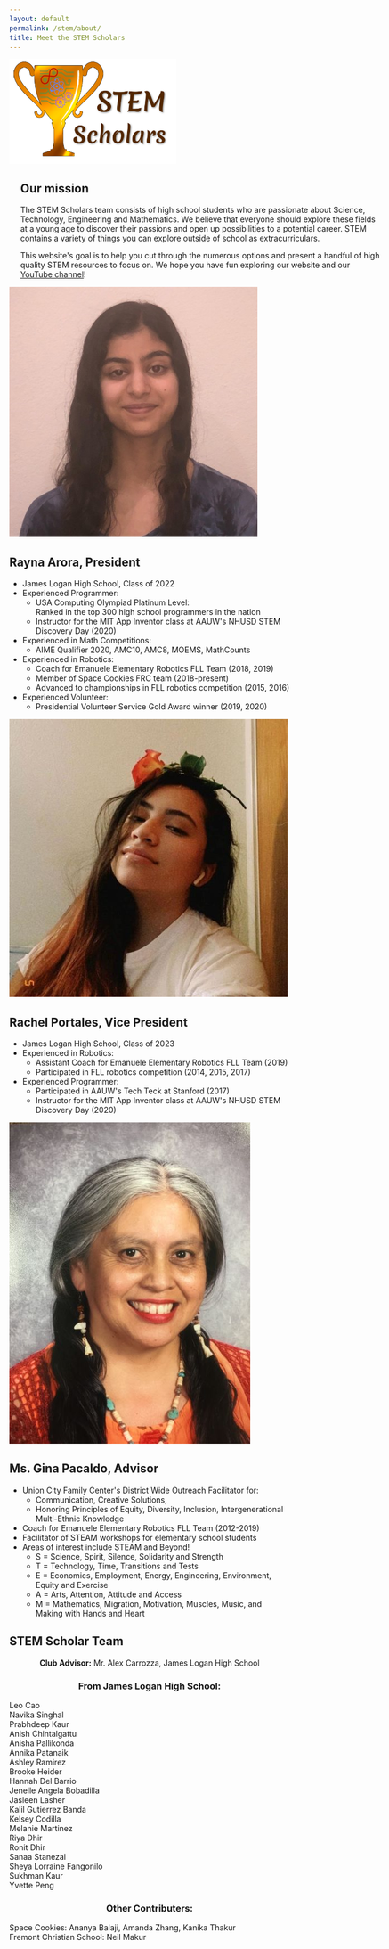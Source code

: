 ```yaml
---
layout: default
permalink: /stem/about/
title: Meet the STEM Scholars
---
```


<sectionpd>
  <img class="sectionpdPicture" style="padding-left:0px; width:300px;" src="/images/stem/STEMlogo.png" alt="Our LOGO here">

<div class="sectionpdContent" style="padding-left:20px; width:650px;">
<h2> Our mission </h2>
<p>The STEM Scholars team consists of high school students who are passionate about Science, Technology, Engineering and Mathematics. We believe that everyone should explore these fields at a young age to discover their passions and open up possibilities to a potential career. STEM contains a variety of things you can explore outside of school as extracurriculars. </p>

<p>This website's goal is to help you cut through the numerous options and present a handful of high quality STEM resources to focus on. We hope you have fun exploring our website and our <a href="https://www.youtube.com/channel/UClYU2cna8LvmSB6tULJbPPA/" target="_blank">YouTube channel</a>!</p>

</div>
</sectionpd>

<sectionpd>
  <img class="sectionpdPicture" src="/images/stem/Rayna.jpg">
<div class="sectionpdContent">

<h2> Rayna Arora, President </h2>
<ul class="aboutl1"> 
<li> James Logan High School, Class of 2022 </li>
<li> Experienced Programmer: 
  <ul class="aboutl2">
  <li> USA Computing Olympiad Platinum Level: <br> Ranked in the top 300 high school programmers in the nation </li> 
  <li> Instructor for the MIT App Inventor class at AAUW's NHUSD STEM Discovery Day (2020) </li>
  </ul> </li>
<li> Experienced in Math Competitions:
  <ul class="aboutl2"> 
  <li> AIME Qualifier 2020, AMC10, AMC8, MOEMS, MathCounts </li>
  </ul> </li>
<li> Experienced in Robotics:
  <ul class="aboutl2">
  <li> Coach for Emanuele Elementary Robotics FLL Team (2018, 2019) </li>
  <li> Member of Space Cookies FRC team (2018-present) </li>
  <li> Advanced to championships in FLL robotics competition (2015, 2016) </li>
  </ul> </li>
<li> Experienced Volunteer: 
  <ul class="aboutl2"> 
  <li> Presidential Volunteer Service Gold Award winner (2019, 2020) </li> 
  </ul> </li> 
</ul>
</div>
</sectionpd>


<sectionpd>
    <img class="sectionpdPicture" src="/images/stem/Rachel.jpg">
<div class="sectionpdContent">
    <h2> Rachel Portales, Vice President </h2>

<ul class="aboutl1"> 
<li> James Logan High School, Class of 2023 </li>
<li> Experienced in Robotics:
  <ul class="aboutl2"> 
  <li> Assistant Coach for Emanuele Elementary Robotics FLL Team (2019) </li>
  <li> Participated in FLL robotics competition (2014, 2015, 2017) </li>
  </ul> </li>
<li> Experienced Programmer: 
  <ul class="aboutl2"> 
  <li> Participated in AAUW's Tech Teck at Stanford (2017) </li>
  <li> Instructor for the MIT App Inventor class at AAUW's NHUSD STEM Discovery Day (2020) </li>
</ul> </li> 
</ul>  
</div>
</sectionpd>

<sectionpd>
    <img class="sectionpdPicture" src="/images/stem/Gina.jpg">
<div class="sectionpdContent">

<h2> Ms. Gina Pacaldo, Advisor </h2>
<ul class="aboutl1"> 
<li> Union City Family Center's District Wide Outreach Facilitator for: 
  <ul class="aboutl2">
  <li>Communication, Creative Solutions, </li>
  <li>Honoring Principles of Equity,  Diversity, Inclusion, Intergenerational  Multi-Ethnic Knowledge </li>
</ul> </li>
<li> Coach for Emanuele Elementary Robotics FLL Team (2012-2019) </li>
<li> Facilitator of STEAM workshops for elementary school students </li>
<li> Areas of interest include STEAM and Beyond!
  <ul class="aboutl2"> 
  <li> S = Science, Spirit, Silence,  Solidarity and Strength </li>
  <li> T = Technology, Time, Transitions and Tests </li>
  <li> E = Economics, Employment, Energy, Engineering, Environment, Equity and Exercise </li>
  <li> A = Arts, Attention, Attitude and Access </li>
  <li> M = Mathematics, Migration, Motivation, Muscles, Music, and Making with Hands and Heart </li>
</ul> </li> 
</ul>


</div>
</sectionpd>

<sectionpd>
    <!--img class="sectionpdPicture" src="/images/stem/STEMlogo.png" alt="Our LOGO here"-->
<!--div class="sectionpdContent"-->

<h2> STEM Scholar Team </h2>

<div style="text-align:center"><b>Club Advisor:</b> Mr. Alex Carrozza, James Logan High School </div>
<h3 style="text-align:center">From James Logan High School:</h3>
<div class="row4">
  <div>Leo Cao</div>
  <div>Navika Singhal</div>
  <div>Prabhdeep Kaur</div>
  <div>Anish Chintalgattu</div>
  <div>Anisha Pallikonda</div>
  <div>Annika Patanaik</div>
  <div>Ashley Ramirez</div>
  <div>Brooke Heider</div>
  <div>Hannah Del Barrio</div>
  <div>Jenelle Angela Bobadilla</div>
  <div>Jasleen Lasher</div>
  <div>Kalil Gutierrez Banda</div>
  <div>Kelsey Codilla</div>
  <div>Melanie Martinez</div>
  <div>Riya Dhir</div>
  <div>Ronit Dhir</div>
  <div>Sanaa Stanezai</div>
  <div>Sheya Lorraine Fangonilo</div>
  <div>Sukhman Kaur</div>
  <div>Yvette Peng</div>
</div>
<h3 style="text-align:center">Other Contributers:</h3>
<div class="row2">
  <div style="width:500px">Space Cookies: Ananya Balaji, Amanda Zhang, Kanika Thakur</div>
  <div style="width:300px">Fremont Christian School: Neil Makur</div>
</div>


<!--/div-->
</sectionpd>
